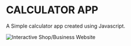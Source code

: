 # CALCULATOR APP 

A Simple calculator app created using Javascript.

![Interactive Shop/Business Website](https://i.postimg.cc/pXj99LvJ/Simple-Calulator.png)
